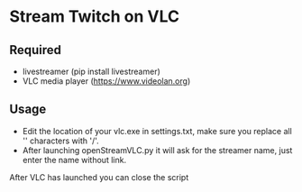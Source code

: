 # Stream Twitch on VLC

## Required
- livestreamer (pip install livestreamer)
- VLC media player (https://www.videolan.org)

## Usage
- Edit the location of your vlc.exe in settings.txt, make sure you replace all '\' characters with '/'.
- After launching openStreamVLC.py it will ask for the streamer name, just enter the name without link.

After VLC has launched you can close the script